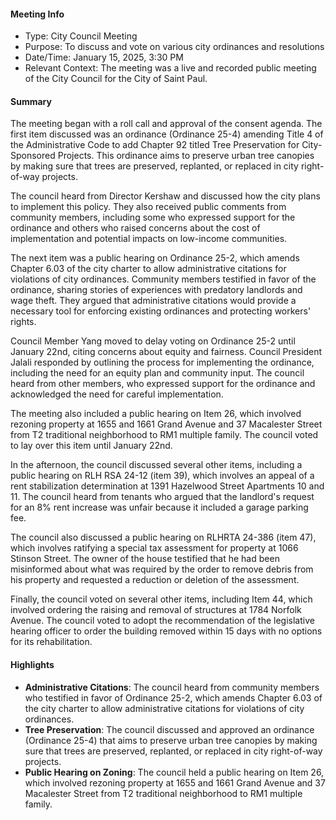 #### Meeting Info
* Type: City Council Meeting
* Purpose: To discuss and vote on various city ordinances and resolutions
* Date/Time: January 15, 2025, 3:30 PM
* Relevant Context: The meeting was a live and recorded public meeting of the City Council for the City of Saint Paul.

#### Summary

The meeting began with a roll call and approval of the consent agenda. The first item discussed was an ordinance (Ordinance 25-4) amending Title 4 of the Administrative Code to add Chapter 92 titled Tree Preservation for City-Sponsored Projects. This ordinance aims to preserve urban tree canopies by making sure that trees are preserved, replanted, or replaced in city right-of-way projects.

The council heard from Director Kershaw and discussed how the city plans to implement this policy. They also received public comments from community members, including some who expressed support for the ordinance and others who raised concerns about the cost of implementation and potential impacts on low-income communities.

The next item was a public hearing on Ordinance 25-2, which amends Chapter 6.03 of the city charter to allow administrative citations for violations of city ordinances. Community members testified in favor of the ordinance, sharing stories of experiences with predatory landlords and wage theft. They argued that administrative citations would provide a necessary tool for enforcing existing ordinances and protecting workers' rights.

Council Member Yang moved to delay voting on Ordinance 25-2 until January 22nd, citing concerns about equity and fairness. Council President Jalali responded by outlining the process for implementing the ordinance, including the need for an equity plan and community input. The council heard from other members, who expressed support for the ordinance and acknowledged the need for careful implementation.

The meeting also included a public hearing on Item 26, which involved rezoning property at 1655 and 1661 Grand Avenue and 37 Macalester Street from T2 traditional neighborhood to RM1 multiple family. The council voted to lay over this item until January 22nd.

In the afternoon, the council discussed several other items, including a public hearing on RLH RSA 24-12 (item 39), which involves an appeal of a rent stabilization determination at 1391 Hazelwood Street Apartments 10 and 11. The council heard from tenants who argued that the landlord's request for an 8% rent increase was unfair because it included a garage parking fee.

The council also discussed a public hearing on RLHRTA 24-386 (item 47), which involves ratifying a special tax assessment for property at 1066 Stinson Street. The owner of the house testified that he had been misinformed about what was required by the order to remove debris from his property and requested a reduction or deletion of the assessment.

Finally, the council voted on several other items, including Item 44, which involved ordering the raising and removal of structures at 1784 Norfolk Avenue. The council voted to adopt the recommendation of the legislative hearing officer to order the building removed within 15 days with no options for its rehabilitation.

#### Highlights

* **Administrative Citations**: The council heard from community members who testified in favor of Ordinance 25-2, which amends Chapter 6.03 of the city charter to allow administrative citations for violations of city ordinances.
* **Tree Preservation**: The council discussed and approved an ordinance (Ordinance 25-4) that aims to preserve urban tree canopies by making sure that trees are preserved, replanted, or replaced in city right-of-way projects.
* **Public Hearing on Zoning**: The council held a public hearing on Item 26, which involved rezoning property at 1655 and 1661 Grand Avenue and 37 Macalester Street from T2 traditional neighborhood to RM1 multiple family.

